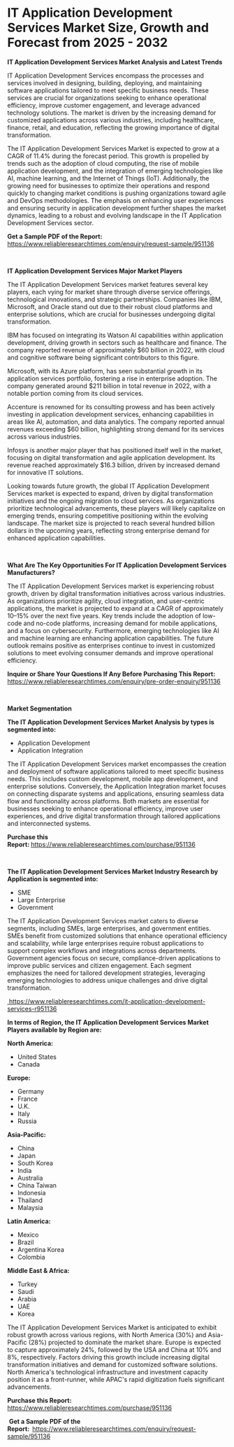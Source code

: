 <p><h1>IT Application Development Services Market Size, Growth and Forecast from 2025 - 2032</h1></p><p><strong>IT Application Development Services Market Analysis and Latest Trends</strong></p>
<p><p>IT Application Development Services encompass the processes and services involved in designing, building, deploying, and maintaining software applications tailored to meet specific business needs. These services are crucial for organizations seeking to enhance operational efficiency, improve customer engagement, and leverage advanced technology solutions. The market is driven by the increasing demand for customized applications across various industries, including healthcare, finance, retail, and education, reflecting the growing importance of digital transformation.</p><p>The IT Application Development Services Market is expected to grow at a CAGR of 11.4% during the forecast period. This growth is propelled by trends such as the adoption of cloud computing, the rise of mobile application development, and the integration of emerging technologies like AI, machine learning, and the Internet of Things (IoT). Additionally, the growing need for businesses to optimize their operations and respond quickly to changing market conditions is pushing organizations toward agile and DevOps methodologies. The emphasis on enhancing user experiences and ensuring security in application development further shapes the market dynamics, leading to a robust and evolving landscape in the IT Application Development Services sector.</p></p>
<p><strong>Get a Sample PDF of the Report:&nbsp;</strong> <a href="https://www.reliableresearchtimes.com/enquiry/request-sample/951136?utm_campaign=3721&utm_medium=2&utm_source=Github&utm_content=ia&utm_term=17042025&utm_id=it-application-development-services">https://www.reliableresearchtimes.com/enquiry/request-sample/951136</a></p>
<p>&nbsp;</p>
<p><strong>IT Application Development Services Major Market Players</strong></p>
<p><p>The IT Application Development Services market features several key players, each vying for market share through diverse service offerings, technological innovations, and strategic partnerships. Companies like IBM, Microsoft, and Oracle stand out due to their robust cloud platforms and enterprise solutions, which are crucial for businesses undergoing digital transformation. </p><p>IBM has focused on integrating its Watson AI capabilities within application development, driving growth in sectors such as healthcare and finance. The company reported revenue of approximately $60 billion in 2022, with cloud and cognitive software being significant contributors to this figure.</p><p>Microsoft, with its Azure platform, has seen substantial growth in its application services portfolio, fostering a rise in enterprise adoption. The company generated around $211 billion in total revenue in 2022, with a notable portion coming from its cloud services.</p><p>Accenture is renowned for its consulting prowess and has been actively investing in application development services, enhancing capabilities in areas like AI, automation, and data analytics. The company reported annual revenues exceeding $60 billion, highlighting strong demand for its services across various industries.</p><p>Infosys is another major player that has positioned itself well in the market, focusing on digital transformation and agile application development. Its revenue reached approximately $16.3 billion, driven by increased demand for innovative IT solutions.</p><p>Looking towards future growth, the global IT Application Development Services market is expected to expand, driven by digital transformation initiatives and the ongoing migration to cloud services. As organizations prioritize technological advancements, these players will likely capitalize on emerging trends, ensuring competitive positioning within the evolving landscape. The market size is projected to reach several hundred billion dollars in the upcoming years, reflecting strong enterprise demand for enhanced application capabilities.</p></p>
<p>&nbsp;</p>
<p><strong>What Are The Key Opportunities For IT Application Development Services Manufacturers?</strong></p>
<p><p>The IT Application Development Services market is experiencing robust growth, driven by digital transformation initiatives across various industries. As organizations prioritize agility, cloud integration, and user-centric applications, the market is projected to expand at a CAGR of approximately 10–15% over the next five years. Key trends include the adoption of low-code and no-code platforms, increasing demand for mobile applications, and a focus on cybersecurity. Furthermore, emerging technologies like AI and machine learning are enhancing application capabilities. The future outlook remains positive as enterprises continue to invest in customized solutions to meet evolving consumer demands and improve operational efficiency.</p></p>
<p><strong>Inquire or Share Your Questions If Any Before Purchasing This Report:</strong> <a href="https://www.reliableresearchtimes.com/enquiry/pre-order-enquiry/951136?utm_campaign=3721&utm_medium=2&utm_source=Github&utm_content=ia&utm_term=17042025&utm_id=it-application-development-services">https://www.reliableresearchtimes.com/enquiry/pre-order-enquiry/951136</a></p>
<p>&nbsp;</p>
<p><strong>Market Segmentation</strong></p>
<p><strong>The IT Application Development Services Market Analysis by types is segmented into:</strong></p>
<p><ul><li>Application Development</li><li>Application Integration</li></ul></p>
<p><p>The IT Application Development Services market encompasses the creation and deployment of software applications tailored to meet specific business needs. This includes custom development, mobile app development, and enterprise solutions. Conversely, the Application Integration market focuses on connecting disparate systems and applications, ensuring seamless data flow and functionality across platforms. Both markets are essential for businesses seeking to enhance operational efficiency, improve user experiences, and drive digital transformation through tailored applications and interconnected systems.</p></p>
<p><strong>Purchase this Report:&nbsp;</strong><a href="https://www.reliableresearchtimes.com/purchase/951136?utm_campaign=3721&utm_medium=2&utm_source=Github&utm_content=ia&utm_term=17042025&utm_id=it-application-development-services">https://www.reliableresearchtimes.com/purchase/951136</a></p>
<p>&nbsp;</p>
<p><strong>The IT Application Development Services Market Industry Research by Application is segmented into:</strong></p>
<p><ul><li>SME</li><li>Large Enterprise</li><li>Government</li></ul></p>
<p><p>The IT Application Development Services market caters to diverse segments, including SMEs, large enterprises, and government entities. SMEs benefit from customized solutions that enhance operational efficiency and scalability, while large enterprises require robust applications to support complex workflows and integrations across departments. Government agencies focus on secure, compliance-driven applications to improve public services and citizen engagement. Each segment emphasizes the need for tailored development strategies, leveraging emerging technologies to address unique challenges and drive digital transformation.</p></p>
<p><a href="https://www.reliableresearchtimes.com/it-application-development-services-r951136?utm_campaign=3721&utm_medium=2&utm_source=Github&utm_content=ia&utm_term=17042025&utm_id=it-application-development-services">&nbsp;https://www.reliableresearchtimes.com/it-application-development-services-r951136</a></p>
<p><strong>In terms of Region, the IT Application Development Services Market Players available by Region are:</strong></p>
<p>
    <p> <strong> North America: </strong>
        <ul>
            <li>United States</li>
            <li>Canada</li>
        </ul>
        </p> 
    <p> <strong> Europe: </strong>
        <ul>
            <li>Germany</li>
            <li>France</li>
            <li>U.K.</li>
            <li>Italy</li>
            <li>Russia</li>
        </ul>
        </p> 
    <p> <strong> Asia-Pacific: </strong>
        <ul>
            <li>China</li>
            <li>Japan</li>
            <li>South Korea</li>
            <li>India</li>
            <li>Australia</li>
            <li>China Taiwan</li>
            <li>Indonesia</li>
            <li>Thailand</li>
            <li>Malaysia</li>
        </ul>
        </p> 
    <p> <strong> Latin America: </strong>
        <ul>
            <li>Mexico</li>
            <li>Brazil</li>
            <li>Argentina Korea</li>
            <li>Colombia</li>
        </ul>
        </p> 
    <p> <strong> Middle East & Africa: </strong>
        <ul>
            <li>Turkey</li>
            <li>Saudi</li>
            <li>Arabia</li>
            <li>UAE</li>
            <li>Korea</li>
        </ul>
    </p>
    </p>
<p><p>The IT Application Development Services Market is anticipated to exhibit robust growth across various regions, with North America (30%) and Asia-Pacific (28%) projected to dominate the market share. Europe is expected to capture approximately 24%, followed by the USA and China at 10% and 8%, respectively. Factors driving this growth include increasing digital transformation initiatives and demand for customized software solutions. North America's technological infrastructure and investment capacity position it as a front-runner, while APAC's rapid digitization fuels significant advancements.</p></p>
<p><strong>Purchase this Report: </strong><a href="https://www.reliableresearchtimes.com/purchase/951136?utm_campaign=3721&utm_medium=2&utm_source=Github&utm_content=ia&utm_term=17042025&utm_id=it-application-development-services">https://www.reliableresearchtimes.com/purchase/951136</a></p>
<p>&nbsp;<strong>Get a Sample PDF of the Report:&nbsp;&nbsp;</strong><a href="https://www.reliableresearchtimes.com/enquiry/request-sample/951136?utm_campaign=3721&utm_medium=2&utm_source=Github&utm_content=ia&utm_term=17042025&utm_id=it-application-development-services">https://www.reliableresearchtimes.com/enquiry/request-sample/951136</a></p>
<p><strong></strong></p>
<p><p></p><p></p><p></p></p>